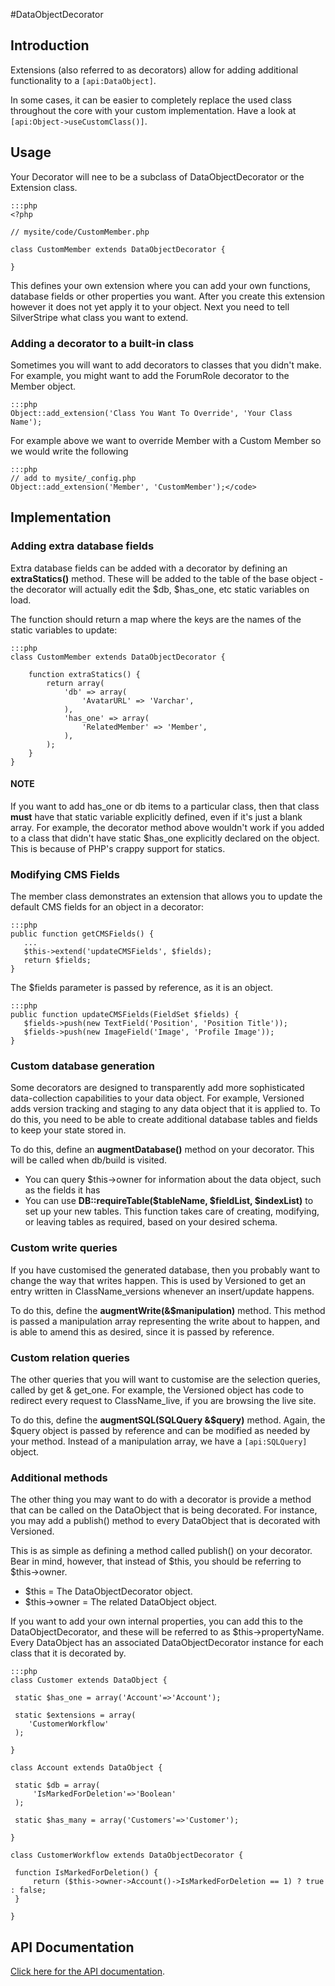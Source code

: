 #DataObjectDecorator

## Introduction

 Extensions (also referred to as decorators) allow for adding additional functionality to a `[api:DataObject]`.

In some cases, it can be easier to completely replace the used class throughout the core with your custom
implementation. Have a look at `[api:Object->useCustomClass()]`.

## Usage

Your Decorator will nee to be a subclass of DataObjectDecorator or the Extension class.

	:::php
	<?php
	
	// mysite/code/CustomMember.php
	
	class CustomMember extends DataObjectDecorator {
	
	}


This defines your own extension where you can add your own functions, database fields or other properties you want.
After you create this extension however it does not yet apply it to your object. Next you need to tell SilverStripe what
class you want to extend.

### Adding a decorator to a built-in class

Sometimes you will want to add decorators to classes that you didn't make.  For example, you might want to add the
ForumRole decorator to the Member object.


	:::php
	Object::add_extension('Class You Want To Override', 'Your Class Name');


For example above we want to override Member with a Custom Member so we would write the following

	:::php
	// add to mysite/_config.php	
	Object::add_extension('Member', 'CustomMember');</code>
	
	
	
##  Implementation


###  Adding extra database fields

Extra database fields can be added with a decorator by defining an **extraStatics()** method.  These will be added to the table of the base object - the decorator will actually edit the $db, $has_one, etc static variables on load.

The function should return a map where the keys are the names of the static variables to update:
	
	:::php
	class CustomMember extends DataObjectDecorator {
	
		function extraStatics() {
			return array(
				'db' => array(
					'AvatarURL' => 'Varchar',
				),
				'has_one' => array(
					'RelatedMember' => 'Member',
				),
			);
		}
	}


#### NOTE

If you want to add has_one or db items to a particular class, then that class **must** have that static variable
explicitly defined, even if it's just a blank array.  For example, the decorator method above wouldn't work if you added
to a class that didn't have static $has_one explicitly declared on the object.  This is because of PHP's crappy support
for statics.


### Modifying CMS Fields

The member class demonstrates an extension that allows you to update the default CMS fields for an object in a
decorator:

	:::php
	public function getCMSFields() {
	   ...
	   $this->extend('updateCMSFields', $fields);
	   return $fields;
	}


The $fields parameter is passed by reference, as it is an object.

	:::php
	public function updateCMSFields(FieldSet $fields) {
	   $fields->push(new TextField('Position', 'Position Title'));
	   $fields->push(new ImageField('Image', 'Profile Image'));
	}



### Custom database generation

Some decorators are designed to transparently add more sophisticated data-collection capabilities to your data object. 
For example, Versioned adds version tracking and staging to any data object that it is applied to.  To do this, you need
to be able to create additional database tables and fields to keep your state stored in.

To do this, define an **augmentDatabase()** method on your decorator.  This will be called when db/build is visited.

*  You can query $this->owner for information about the data object, such as the fields it has
*  You can use **DB::requireTable($tableName, $fieldList, $indexList)** to set up your new tables.  This function takes
care of creating, modifying, or leaving tables as required, based on your desired schema.

### Custom write queries

If you have customised the generated database, then you probably want to change the way that writes happen.  This is
used by Versioned to get an entry written in ClassName_versions whenever an insert/update happens.

To do this, define the **augmentWrite(&$manipulation)** method.  This method is passed a manipulation array representing
the write about to happen, and is able to amend this as desired, since it is passed by reference. 

### Custom relation queries

The other queries that you will want to customise are the selection queries, called by get & get_one.  For example, the
Versioned object has code to redirect every request to ClassName_live, if you are browsing the live site.

To do this, define the **augmentSQL(SQLQuery &$query)** method.  Again, the $query object is passed by reference and can
be modified as needed by your method.  Instead of a manipulation array, we have a `[api:SQLQuery]` object.

### Additional methods

The other thing you may want to do with a decorator is provide a method that can be called on the DataObject that is
being decorated.  For instance, you may add a publish() method to every DataObject that is decorated with Versioned.

This is as simple as defining a method called publish() on your decorator.  Bear in mind, however, that instead of
$this, you should be referring to $this->owner.

*  $this = The DataObjectDecorator object.
*  $this->owner = The related DataObject object.

If you want to add your own internal properties, you can add this to the DataObjectDecorator, and these will be referred
to as $this->propertyName.  Every DataObject has an associated DataObjectDecorator instance for each class that it is
decorated by.

	:::php
	class Customer extends DataObject {
	
	 static $has_one = array('Account'=>'Account');
	
	 static $extensions = array(
	    'CustomerWorkflow'
	 );
	
	}
	
	class Account extends DataObject {
	
	 static $db = array(
	     'IsMarkedForDeletion'=>'Boolean'
	 );
	
	 static $has_many = array('Customers'=>'Customer');
	
	}
	
	class CustomerWorkflow extends DataObjectDecorator {
	
	 function IsMarkedForDeletion() {
	     return ($this->owner->Account()->IsMarkedForDeletion == 1) ? true : false;
	 }
	
	}


## API Documentation

[Click here for the API documentation](http://api.silverstripe.org/trunk/sapphire/DataObjectDecorator.html). 
